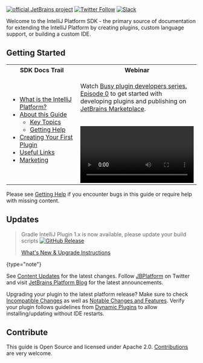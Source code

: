 [//]: # (title: IntelliJ Platform SDK)

<!-- Copyright 2000-2021 JetBrains s.r.o. and other contributors. Use of this source code is governed by the Apache 2.0 license that can be found in the LICENSE file. -->

[![official JetBrains project](https://jb.gg/badges/official-flat-square.svg)](https://confluence.jetbrains.com/display/ALL/JetBrains+on+GitHub) [![Twitter Follow](https://img.shields.io/twitter/follow/JBPlatform?style=flat-square&logo=twitter)](https://twitter.com/JBPlatform/) [![Slack](https://img.shields.io/badge/Slack-%23intellij--platform-blue?style=flat-square&logo=slack)](https://plugins.jetbrains.com/slack)

Welcome to the IntelliJ Platform SDK - the primary source of documentation for extending the IntelliJ Platform by creating plugins, custom language support, or building a custom IDE.

## Getting Started

<table>
<tr>
<th>
SDK Docs Trail
</th>
<th>
Webinar
</th>
</tr>
<tr>
<td>

* [What is the IntelliJ Platform?](intellij_platform.md)
* [About this Guide](about.md)
    * [Key Topics](key_topics.md)
    * [Getting Help](getting_help.md)
* [Creating Your First Plugin](getting_started.md)
* [Useful Links](useful_links.md)
* [Marketing](marketing.md)

</td>

<td width="50%">

Watch [Busy plugin developers series. Episode 0](https://www.youtube.com/watch?v=-6D5-xEaYig) to get started with developing plugins and publishing on [JetBrains Marketplace](https://plugins.jetbrains.com).
<br/>
<br/>

<video href="-6D5-xEaYig" title="Busy plugin developers series. Episode 0" />

More webinars are available [here](useful_links.md#webinars).

</td>
</tr>
</table>

Please see [Getting Help](getting_help.md) if you encounter bugs in this guide or require help with missing content.

## Updates

 > Gradle IntelliJ Plugin 1.x is now available, please update your build scripts [![GitHub Release](https://img.shields.io/github/release/jetbrains/gradle-intellij-plugin.svg?style=flat-square)](https://github.com/jetbrains/gradle-intellij-plugin/releases)
 >
 > [What's New & Upgrade Instructions](https://lp.jetbrains.com/gradle-intellij-plugin)
 >
 {type="note"}

See [Content Updates](content_updates.md) for the latest changes.
Follow [JBPlatform](https://twitter.com/JBPlatform/) on Twitter and visit [JetBrains Platform Blog](https://blog.jetbrains.com/platform/) for the latest announcements.

Upgrading your plugin to the latest platform release? Make sure to check [Incompatible Changes](api_changes_list.md) as well as [Notable Changes and Features](api_notable.md).
Verify your plugin follows guidelines from [Dynamic Plugins](dynamic_plugins.md) to allow installing/updating without IDE restarts.

## Contribute

This guide is Open Source and licensed under Apache 2.0.
[Contributions](intellij-sdk-docs-original_CONTRIBUTING.md) are very welcome.
